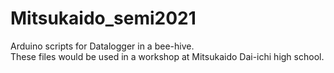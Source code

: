 # Mitsukaido_semi2021
Arduino scripts for Datalogger in a bee-hive. <br>
These files would be used in a workshop at Mitsukaido Dai-ichi high school.
